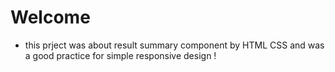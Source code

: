 # Welcome 
- this prject was about result summary component by HTML CSS and was a good practice for simple responsive design ! 
